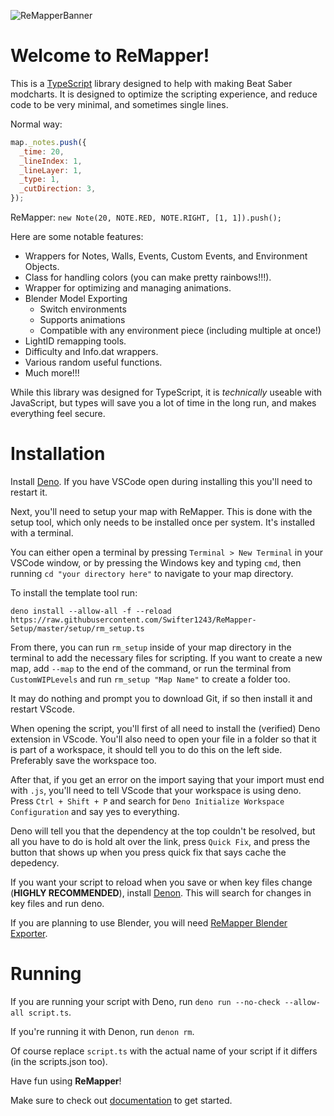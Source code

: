 ![ReMapperBanner](https://user-images.githubusercontent.com/86539501/184691427-0e8853fc-878a-4c0b-b976-970f7dac8818.png)

# Welcome to ReMapper!

This is a [TypeScript](https://www.typescriptlang.org/) library designed to help with making Beat Saber modcharts. It is designed to optimize the scripting experience, and reduce code to be very minimal, and sometimes single lines.

Normal way:

```js
map._notes.push({
  _time: 20,
  _lineIndex: 1,
  _lineLayer: 1,
  _type: 1,
  _cutDirection: 3,
});
```

ReMapper: `new Note(20, NOTE.RED, NOTE.RIGHT, [1, 1]).push();`

Here are some notable features:

- Wrappers for Notes, Walls, Events, Custom Events, and Environment Objects.
- Class for handling colors (you can make pretty rainbows!!!).
- Wrapper for optimizing and managing animations.
- Blender Model Exporting
  - Switch environments
  - Supports animations
  - Compatible with any environment piece (including multiple at once!)
- LightID remapping tools.
- Difficulty and Info.dat wrappers.
- Various random useful functions.
- Much more!!!

While this library was designed for TypeScript, it is _technically_ useable with
JavaScript, but types will save you a lot of time in the long run, and makes
everything feel secure.

# Installation

Install [Deno](https://deno.land/). If you have VSCode open during installing this you'll need to restart it.

Next, you'll need to setup your map with ReMapper. This is done with the setup tool, which only needs to be installed once per system. It's installed with a terminal.

You can either open a terminal by pressing `Terminal > New Terminal` in your
VSCode window, or by pressing the Windows key and typing `cmd`, then running
`cd "your directory here"` to navigate to your map directory.

To install the template tool run:
```
deno install --allow-all -f --reload https://raw.githubusercontent.com/Swifter1243/ReMapper-Setup/master/setup/rm_setup.ts
```

From there, you can run `rm_setup` inside of your map directory in the terminal to add the
necessary files for scripting. If you want to create a new map, add `--map` to
the end of the command, or run the terminal from `CustomWIPLevels` and run
`rm_setup "Map Name"` to create a folder too.

It may do nothing and prompt you to download Git, if so then install it and restart VScode.

When opening the script, you'll first of all need to install the (verified) Deno extension in VScode. You'll also need to open your file in a folder so that it is part of a workspace, it should tell you to do this on the left side. Preferably save the workspace too.

After that, if you get an error on the import saying that your import must end with `.js`, you'll need to tell VScode that your workspace is using deno. Press `Ctrl + Shift + P` and search for `Deno Initialize Workspace Configuration` and say yes to everything.

Deno will tell you that the dependency at the top couldn't be resolved, but all you have to do is hold alt over the link, press `Quick Fix`, and press the button that shows up when you press quick fix that says cache the depedency.

If you want your script to reload when you save or when key files change
(**HIGHLY RECOMMENDED**), install [Denon](https://github.com/denosaurs/denon#denoland). This will
search for changes in key files and run deno.

If you are planning to use Blender, you will need
[ReMapper Blender Exporter](https://github.com/Swifter1243/ReMapper-Blender-Exporter).

# Running

If you are running your script with Deno, run
`deno run --no-check --allow-all script.ts`.

If you're running it with Denon, run `denon rm`.

Of course replace `script.ts` with the actual name of your script if it differs
(in the scripts.json too).

Have fun using **ReMapper**!

Make sure to check out [documentation](https://github.com/Swifter1243/ReMapper/blob/master/DOCS.md) to get started.
